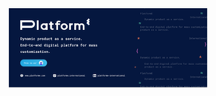 <img src="https://raw.githubusercontent.com/ripe-tech/.github/main/profile/banner_1.jpg" width="400" />

